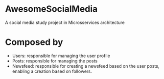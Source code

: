 # AwesomeSocialMedia
A social media study project in Microsservices architecture

# Composed by
  - Users: responsible for managing the user profile
  - Posts: responsible for managing the posts
  - Newsfeed: responsible for creating a newsfeed based on the user posts, enabling a creation based on followers.
